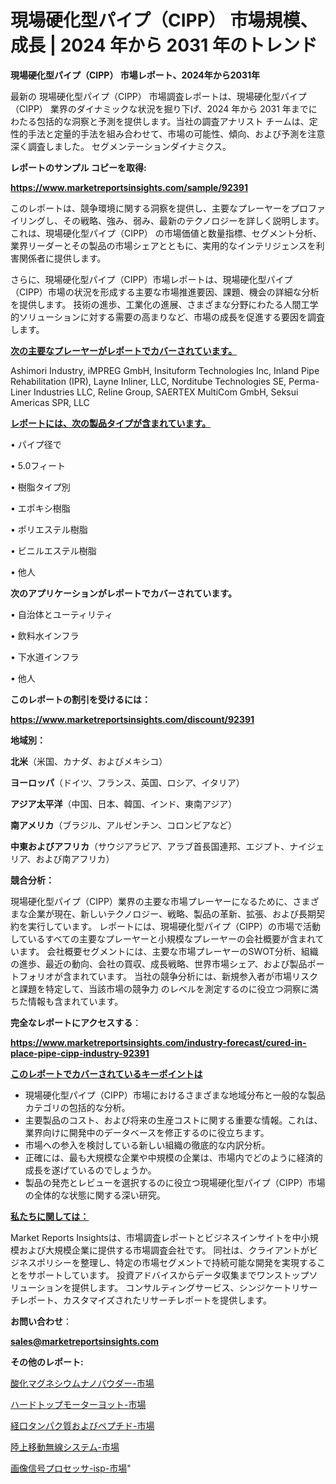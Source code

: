 # 現場硬化型パイプ（CIPP） 市場規模、成長 | 2024 年から 2031 年のトレンド

<strong>現場硬化型パイプ（CIPP） 市場レポート、2024年から2031年</strong>

最新の 現場硬化型パイプ（CIPP） 市場調査レポートは、現場硬化型パイプ（CIPP） 業界のダイナミックな状況を掘り下げ、2024 年から 2031 年までにわたる包括的な洞察と予測を提供します。当社の調査アナリスト チームは、定性的手法と定量的手法を組み合わせて、市場の可能性、傾向、および予測を注意深く調査しました。 セグメンテーションダイナミクス。



<strong>レポートのサンプル コピーを取得:</strong> <a href=https://www.marketreportsinsights.com/sample/92391>

<strong><u>https://www.marketreportsinsights.com/sample/92391</u></strong></a>

このレポートは、競争環境に関する洞察を提供し、主要なプレーヤーをプロファイリングし、その戦略、強み、弱み、最新のテクノロジーを詳しく説明します。 これは、現場硬化型パイプ（CIPP） の市場価値と数量指標、セグメント分析、業界リーダーとその製品の市場シェアとともに、実用的なインテリジェンスを利害関係者に提供します。

さらに、現場硬化型パイプ（CIPP）市場レポートは、現場硬化型パイプ（CIPP）市場の状況を形成する主要な市場推進要因、課題、機会の詳細な分析を提供します。 技術の進歩、工業化の進展、さまざまな分野にわたる人間工学的ソリューションに対する需要の高まりなど、市場の成長を促進する要因を調査します。



<strong><u>次の主要なプレーヤーがレポートでカバーされています。</u></strong>

Ashimori Industry, iMPREG GmbH, Insituform Technologies Inc, Inland Pipe Rehabilitation (IPR), Layne Inliner, LLC, Norditube Technologies SE, Perma-Liner Industries LLC, Reline Group, SAERTEX MultiCom GmbH, Seksui Americas SPR, LLC



<strong><u><b>レポートには、次の製品タイプが含まれています。</b></u></strong>

• パイプ径で

• 5.0フィート

• 樹脂タイプ別

• エポキシ樹脂

• ポリエステル樹脂

• ビニルエステル樹脂

• 他人



<strong><b>次のアプリケーションがレポートでカバーされています。</b></strong>

• 自治体とユーティリティ

• 飲料水インフラ

• 下水道インフラ

• 他人



<strong><b>このレポートの割引を受けるには：</b></strong><a href=https://www.marketreportsinsights.com/discount/92391>

<strong><u>https://www.marketreportsinsights.com/discount/92391</u></strong></a>



<strong>地域別：</strong>



<strong>北米</strong>（米国、カナダ、およびメキシコ）



<strong>ヨーロッパ</strong>（ドイツ、フランス、英国、ロシア、イタリア）



<strong>アジア太平洋</strong>（中国、日本、韓国、インド、東南アジア）



<strong>南アメリカ</strong>（ブラジル、アルゼンチン、コロンビアなど）



<strong>中東およびアフリカ</strong>（サウジアラビア、アラブ首長国連邦、エジプト、ナイジェリア、および南アフリカ）



<strong>競合分析：</strong>

現場硬化型パイプ（CIPP）業界の主要な市場プレーヤーになるために、さまざまな企業が現在、新しいテクノロジー、戦略、製品の革新、拡張、および長期契約を実行しています。 レポートには、現場硬化型パイプ（CIPP）の市場で活動しているすべての主要なプレーヤーと小規模なプレーヤーの会社概要が含まれています。 会社概要セグメントには、主要な市場プレーヤーのSWOT分析、組織の進歩、最近の動向、会社の買収、成長戦略、世界市場シェア、および製品ポートフォリオが含まれています。 当社の競争分析には、新規参入者が市場リスクと課題を特定して、当該市場の競争力 のレベルを測定するのに役立つ洞察に満ちた情報も含まれています。



<strong>完全なレポートにアクセスする</strong>：

<a href=https://www.marketreportsinsights.com/industry-forecast/cured-in-place-pipe-cipp-industry-92391>

<strong><u>https://www.marketreportsinsights.com/industry-forecast/cured-in-place-pipe-cipp-industry-92391</u></strong></a>



<strong><u><b>このレポートでカバーされているキーポイントは</b></u></strong>
<ul>
  <li>現場硬化型パイプ（CIPP）市場におけるさまざまな地域分布と一般的な製品カテゴリの包括的な分析。</li>
  <li>主要製品のコスト、および将来の生産コストに関する重要な情報。これは、業界向けに開発中のデータベースを修正するのに役立ちます。</li>
  <li>市場への参入を検討している新しい組織の徹底的な内訳分析。</li>
  <li>正確には、最も大規模な企業や中規模の企業は、市場内でどのように経済的成長を遂げているのでしょうか。</li>
  <li>製品の発売とレビューを選択するのに役立つ現場硬化型パイプ（CIPP）市場の全体的な状態に関する深い研究。</li>
</ul>


<strong><u><b>私たちに関しては：</b></u></strong>

Market Reports Insightsは、市場調査レポートとビジネスインサイトを中小規模および大規模企業に提供する市場調査会社です。 同社は、クライアントがビジネスポリシーを整理し、特定の市場セグメントで持続可能な開発を実現することをサポートしています。 投資アドバイスからデータ収集までワンストップソリューションを提供します。 コンサルティングサービス、シンジケートリサーチレポート、カスタマイズされたリサーチレポートを提供します。



<strong><b>お問い合わせ</b></strong>：

<a href=mailto:sales@marketreportsinsights.com>

<strong><u>sales@marketreportsinsights.com</u></strong></a>



<strong>その他のレポート:</strong>

<a href=https://www.linkedin.com/pulse/酸化マグネシウムナノパウダー-市場-2023-新興市場-将来の動向と市場需要-1bmaf/>酸化マグネシウムナノパウダー-市場</a>

<a href=https://www.linkedin.com/pulse/ハードトップモーターヨット-市場-2023-swot-分析と成長率-2030-pr-news-hub-wqyyf/>ハードトップモーターヨット-市場</a>

<a href=https://www.linkedin.com/pulse/経口タンパク質およびペプチド-市場-2023-最新の-cagr-および成長分析-2030-pr-news-hub-69uqf/>経口タンパク質およびペプチド-市場</a>

<a href=https://www.linkedin.com/pulse/陸上移動無線システム-市場-2023-swot-分析と成長率-2030-analytics-achievers-24-analysis-ljeof/>陸上移動無線システム-市場</a>

<a href=https://www.linkedin.com/pulse/画像信号プロセッサ-isp-市場-2023-競争分析と事業成長-2030-yvref/>画像信号プロセッサ-isp-市場</a>"
